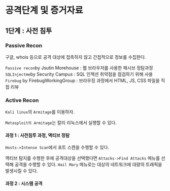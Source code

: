 # 공격단계 및 증거자료

## 1단계 : 사전 침투

### Passive Recon

구글, whois 등으로 공격 대상에 접촉하지 않고 간접적으로 정보를 수집한다.

`Passive recon`by Jsutin Morehouse : 웹 브라우저를 사용한 패시브 정탐과정
`SQLInjectme`by Security Campus : SQL 인젝션 취약점을 점검하기 위해 사용
`Firebug` by FirebugWorkingGroup : 브라우징 과정에서 HTML, JS, CSS 파일을 직접 리뷰

### Active Recon

`Kali linux`의 `Armitage`를 이용하자.

`Metasploit의 Armitage`는 칼리 리눅스에서 실행할 수 있다.

#### 과정 1 : 사전침투 과정, 액티브 정탐

`Hosts->Intense Scan`에서 포트 스캔을 수행할 수 있다.

액티브 탐지를 수행한 후에 공격대상을 선택했다면 `Attacks->Find Attacks` 메뉴를 선택해 공격을 수행할 수 있다. `Hail Mary` 메뉴로는 대상의 네트워크에 대량의 트래픽을 발생시킬 수 있다.

#### 과정 2 : 시스템 공격

